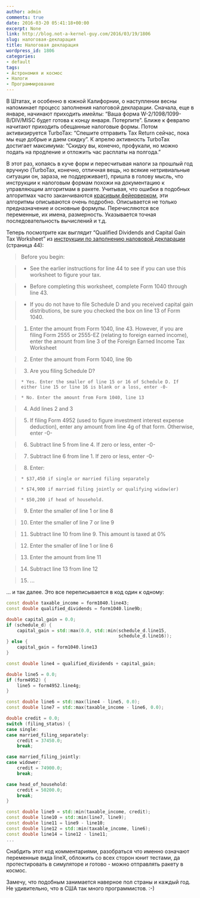 ```yaml
---
author: admin
comments: true
date: 2016-03-20 05:41:18+00:00
excerpt: None
link: http://blog.not-a-kernel-guy.com/2016/03/19/1806
slug: налоговая-декларация
title: Налоговая декларация
wordpress_id: 1806
categories:
- default
tags:
- Астрономия и космос
- Налоги
- Программирование
---
```


В Штатах, и особенно в южной Калифорнии, о наступлении весны напоминает процесс заполнения налоговой декларации. Сначала, еще в январе, начинают приходить имейлы: “Ваша форма W-2/1098/1099-B/DIV/MISC будет готова к концу января. Потерпите”. Ближе к февралю начитают приходить обещанные налоговые формы. Потом активизируется TurboTax: “Спешите отправить Tax Return сейчас, пока мы еще добрые и даем скидку”. К апрелю активность TurboTax достигает максимума: “Скидку вы, конечно, профукали, но можно подать на продление и отложить час расплаты на полгода.”

В этот раз, копаясь в куче форм и пересчитывая налоги за прошлый год вручную (TurboTax, конечно, отличная вещь, но всякие нетривиальные ситуации он, зараза, не поддерживает), пришла в голову мысль, что инструкции к налоговым формам похожи на документацию к управляющим алгоритмам в ракете. Учитывая, что ошибки в подобных алгоритмах часто заканчиваются [красивым фейерверком](https://youtu.be/A1gGGDG580E), эти алгоритмы описываются очень подробно. Описывается не только предназначение и основные формулы. Перечисляются все переменные, их имена, размерность. Указывается точная последовательность вычислений и т.д.

Теперь посмотрите как выглядит “Qualified Dividends and Capital Gain Tax Worksheet” из [инструкции по заполнению налововой декларации](https://www.irs.gov/pub/irs-pdf/i1040gi.pdf) (страница 44):

> Before you begin:

>   * See the earlier instructions for line 44 to see if you can use this worksheet to figure your tax.

>   * Before completing this worksheet, complete Form 1040 through line 43.

>   * If you do not have to file Schedule D and you received capital gain distributions, be sure you checked the box on line 13 of Form 1040.

>   1. Enter the amount from Form 1040, line 43. However, if you are filing Form 2555 or 2555-EZ (relating to foreign earned income), enter the amount from line 3 of the Foreign Earned Income Tax Worksheet

>   2. Enter the amount from Form 1040, line 9b

>   3. Are you filing Schedule D?

>     * Yes. Enter the smaller of line 15 or 16 of Schedule D. If either line 15 or line 16 is blank or a loss, enter -0-

>     * No. Enter the amount from Form 1040, line 13

>   4. Add lines 2 and 3

>   5. If filing Form 4952 (used to figure investment interest expense deduction), enter any amount from line 4g of that form. Otherwise, enter -0-

>   6. Subtract line 5 from line 4. If zero or less, enter -0-

>   7. Subtract line 6 from line 1. If zero or less, enter -0-

>   8. Enter:

>     * $37,450 if single or married filing separately

>     * $74,900 if married filing jointly or qualifying widow(er)

>     * $50,200 if head of household.

>   9. Enter the smaller of line 1 or line 8

>   10. Enter the smaller of line 7 or line 9

>   11. Subtract line 10 from line 9. This amount is taxed at 0%

>   12. Enter the smaller of line 1 or line 6

>   13. Enter the amount from line 11

>   14. Subtract line 13 from line 12

>   15. ...

… и так далее. Это все переписывается в код один к одному:

```cpp
const double taxable_income = form1040.line43;
const double qualified_dividends = form1040.line9b;

double capital_gain = 0.0;
if (schedule_d) {
    capital_gain = std::max(0.0, std::min(schedule_d.line15,
                                          schedule_d.line16));
} else {
    capital_gain = form1040.line13
}

const double line4 = qualified_dividends + capital_gain;

double line5 = 0.0;
if (form4952) {
    line5 = form4952.line4g;
}

const double line6 = std::max(line4 - line5, 0.0);
const double line7 = std::max(taxable_income - line6, 0.0);

double credit = 0.0;
switch (filing_status) {
case single:
case married_filing_separately:
    credit = 37450.0;
    break;

case married_filing_jointly:
case widower:
    credit = 74900.0;
    break;

case head_of_household:
    credit = 50200.0;
    break;
}

const double line9 = std::min(taxable_income, credit);
const double line10 = std::min(line7, line9);
const double line11 = line9 - line10;
const double line12 = std::min(taxable_income, line6);
const double line14 = line12 - line11;
...
```

Снабдить этот код комментариями, разобраться что именно означают переменные вида lineX, обложить со всех сторон юнит тестами, да протестировать в симуляторе и готово - можно отправлять ракету в космос.

Замечу, что подобным занимается наверное пол страны и каждый год. Не удивительно, что в США так много программистов. :-)

